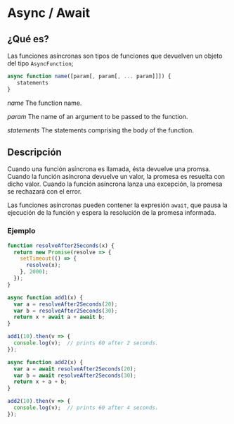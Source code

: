 # Async / Await

## ¿Qué es?

Las funciones asíncronas son tipos de funciones que devuelven un objeto del tipo `AsyncFunction`;

```javascript
async function name([param[, param[, ... param]]]) {
   statements
}
```

*name*
  The function name.

*param*
  The name of an argument to be passed to the function.

*statements*
  The statements comprising the body of the function.

## Descripción

Cuando una función asíncrona es llamada, ésta devuelve una promsa. Cuando la función asíncrona devuelve un valor, la promesa es resuelta con dicho valor. Cuando la función asíncrona lanza una excepción, la promesa se rechazará con el error.

Las funciones asíncronas pueden contener la expresión `await`, que pausa la ejecución de la función y espera la resolución de la promesa informada.

### Ejemplo

```javascript
function resolveAfter2Seconds(x) {
  return new Promise(resolve => {
    setTimeout(() => {
      resolve(x);
    }, 2000);
  });
}

async function add1(x) {
  var a = resolveAfter2Seconds(20);
  var b = resolveAfter2Seconds(30);
  return x + await a + await b;
}

add1(10).then(v => {
  console.log(v);  // prints 60 after 2 seconds.
});

async function add2(x) {
  var a = await resolveAfter2Seconds(20);
  var b = await resolveAfter2Seconds(30);
  return x + a + b;
}

add2(10).then(v => {
  console.log(v);  // prints 60 after 4 seconds.
});
```
